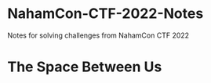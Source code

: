 # NahamCon-CTF-2022-Notes
Notes for solving challenges from NahamCon CTF 2022

# The Space Between Us
